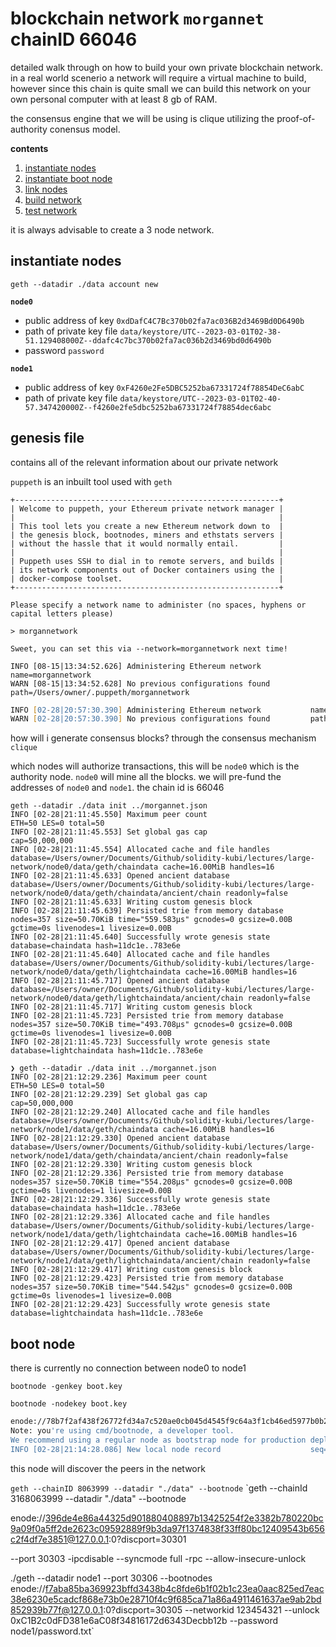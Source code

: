 # blockchain network `morgannet` chainID 66046

detailed walk through on how to build your own private blockchain network.  in a real world scenerio a network will require a virtual machine to build, however since this chain is quite small we can build this network on your own personal computer with at least 8 gb of RAM.

the consensus engine that we will be using is clique utilizing the proof-of-authority conensus model.

**contents**

1.  [instantiate nodes](#instantiate-nodes)
2.  [instantiate boot node](#instantiate-boot-node)
3.  [link nodes](#link-nodes)
4.  [build network](#build-network)
5.  [test network](#test-network)

it is always advisable to create a 3 node network.

## instantiate nodes

`geth --datadir ./data account new`

**`node0`**

-  public address of key   `0xdDafC4C7Bc370b02fa7ac036B2d3469Bd0D6490b`
-  path of private key file `data/keystore/UTC--2023-03-01T02-38-51.129408000Z--ddafc4c7bc370b02fa7ac036b2d3469bd0d6490b`
-  password                `password`

**`node1`**

-  public address of key    `0xF4260e2Fe5DBC5252ba67331724f78854DeC6abC`
-  path of private key file  `data/keystore/UTC--2023-03-01T02-40-57.347420000Z--f4260e2fe5dbc5252ba67331724f78854dec6abc`

## genesis file

contains all of the relevant information about our private network

`puppeth` is an inbuilt tool used with `geth`

```
+-----------------------------------------------------------+
| Welcome to puppeth, your Ethereum private network manager |
|                                                           |
| This tool lets you create a new Ethereum network down to  |
| the genesis block, bootnodes, miners and ethstats servers |
| without the hassle that it would normally entail.         |
|                                                           |
| Puppeth uses SSH to dial in to remote servers, and builds |
| its network components out of Docker containers using the |
| docker-compose toolset.                                   |
+-----------------------------------------------------------+

Please specify a network name to administer (no spaces, hyphens or capital letters please)

> morgannetwork

Sweet, you can set this via --network=morgannetwork next time!

INFO [08-15|13:34:52.626] Administering Ethereum network name=morgannetwork
WARN [08-15|13:34:52.628] No previous configurations found path=/Users/owner/.puppeth/morgannetwork
```

```zsh
INFO [02-28|20:57:30.390] Administering Ethereum network           name=morgannet
WARN [02-28|20:57:30.390] No previous configurations found         path=/Users/owner/.puppeth/morgannet
```

how will i generate consensus blocks?  through the consensus mechanism `clique`

which nodes will authorize transactions, this will be `node0` which is the authority node.  `node0` will mine all the blocks. we will pre-fund the addresses of `node0` and `node1`.  the chain id is 66046

```
geth --datadir ./data init ../morgannet.json
INFO [02-28|21:11:45.550] Maximum peer count                       ETH=50 LES=0 total=50
INFO [02-28|21:11:45.553] Set global gas cap                       cap=50,000,000
INFO [02-28|21:11:45.554] Allocated cache and file handles         database=/Users/owner/Documents/Github/solidity-kubi/lectures/large-network/node0/data/geth/chaindata cache=16.00MiB handles=16
INFO [02-28|21:11:45.633] Opened ancient database                  database=/Users/owner/Documents/Github/solidity-kubi/lectures/large-network/node0/data/geth/chaindata/ancient/chain readonly=false
INFO [02-28|21:11:45.633] Writing custom genesis block
INFO [02-28|21:11:45.639] Persisted trie from memory database      nodes=357 size=50.70KiB time="559.583µs" gcnodes=0 gcsize=0.00B gctime=0s livenodes=1 livesize=0.00B
INFO [02-28|21:11:45.640] Successfully wrote genesis state         database=chaindata hash=11dc1e..783e6e
INFO [02-28|21:11:45.640] Allocated cache and file handles         database=/Users/owner/Documents/Github/solidity-kubi/lectures/large-network/node0/data/geth/lightchaindata cache=16.00MiB handles=16
INFO [02-28|21:11:45.717] Opened ancient database                  database=/Users/owner/Documents/Github/solidity-kubi/lectures/large-network/node0/data/geth/lightchaindata/ancient/chain readonly=false
INFO [02-28|21:11:45.717] Writing custom genesis block
INFO [02-28|21:11:45.723] Persisted trie from memory database      nodes=357 size=50.70KiB time="493.708µs" gcnodes=0 gcsize=0.00B gctime=0s livenodes=1 livesize=0.00B
INFO [02-28|21:11:45.723] Successfully wrote genesis state         database=lightchaindata hash=11dc1e..783e6e
```

```
❯ geth --datadir ./data init ../morgannet.json
INFO [02-28|21:12:29.236] Maximum peer count                       ETH=50 LES=0 total=50
INFO [02-28|21:12:29.239] Set global gas cap                       cap=50,000,000
INFO [02-28|21:12:29.240] Allocated cache and file handles         database=/Users/owner/Documents/Github/solidity-kubi/lectures/large-network/node1/data/geth/chaindata cache=16.00MiB handles=16
INFO [02-28|21:12:29.330] Opened ancient database                  database=/Users/owner/Documents/Github/solidity-kubi/lectures/large-network/node1/data/geth/chaindata/ancient/chain readonly=false
INFO [02-28|21:12:29.330] Writing custom genesis block
INFO [02-28|21:12:29.336] Persisted trie from memory database      nodes=357 size=50.70KiB time="554.208µs" gcnodes=0 gcsize=0.00B gctime=0s livenodes=1 livesize=0.00B
INFO [02-28|21:12:29.336] Successfully wrote genesis state         database=chaindata hash=11dc1e..783e6e
INFO [02-28|21:12:29.336] Allocated cache and file handles         database=/Users/owner/Documents/Github/solidity-kubi/lectures/large-network/node1/data/geth/lightchaindata cache=16.00MiB handles=16
INFO [02-28|21:12:29.417] Opened ancient database                  database=/Users/owner/Documents/Github/solidity-kubi/lectures/large-network/node1/data/geth/lightchaindata/ancient/chain readonly=false
INFO [02-28|21:12:29.417] Writing custom genesis block
INFO [02-28|21:12:29.423] Persisted trie from memory database      nodes=357 size=50.70KiB time="544.542µs" gcnodes=0 gcsize=0.00B gctime=0s livenodes=1 livesize=0.00B
INFO [02-28|21:12:29.423] Successfully wrote genesis state         database=lightchaindata hash=11dc1e..783e6e
```

## boot node

there is currently no connection between node0 to node1

`bootnode -genkey boot.key`

`bootnode -nodekey boot.key`

```zsh
enode://78b7f2af438f26772fd34a7c520ae0cb045d4545f9c64a3f1cb46ed5977b0b2510c390146af316b56e86e8223a936a98827e6ca783f3c5e022e6fb427247a3c5@127.0.0.1:0?discport=30301
Note: you're using cmd/bootnode, a developer tool.
We recommend using a regular node as bootstrap node for production deployments.
INFO [02-28|21:14:28.086] New local node record                    seq=1,677,640,468,086 id=5f25d5bb97613cbf ip=<nil> udp=0 tcp=0
```

this node will discover the peers in the network

`geth --chainID 8063999 --datadir "./data" --bootnode` 
`geth --chainId 3168063999 --datadir "./data" --bootnode

enode://396de4e86a44325d901880408897b13425254f2e3382b780220bc9a09f0a5ff2de2623c09592889f9b3da97f1374838f33ff80bc12409543b656c2f4df7e3851@127.0.0.1:0?discport=30301

--port 30303 -ipcdisable --syncmode full -rpc --allow-insecure-unlock

./geth --datadir node1 --port 30306 --bootnodes enode://f7aba85ba369923bffd3438b4c8fde6b1f02b1c23ea0aac825ed7eac38e6230e5cadcf868e73b0e28710f4c9f685ca71a86a4911461637ae9ab2bd852939b77f@127.0.0.1:0?discport=30305  --networkid 123454321 --unlock 0xC1B2c0dFD381e6aC08f34816172d6343Decbb12b --password node1/password.txt`

